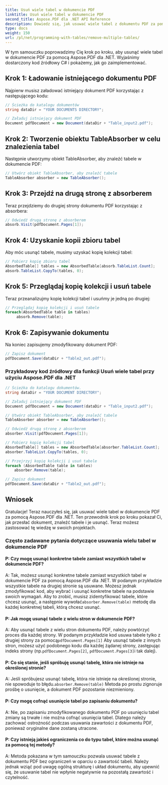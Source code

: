```yaml
---
title: Usuń wiele tabel w dokumencie PDF
linktitle: Usuń wiele tabel w dokumencie PDF
second_title: Aspose.PDF dla .NET API Reference
description: Dowiedz się, jak usuwać wiele tabel z dokumentu PDF za pomocą Aspose.PDF dla platformy .NET.
type: docs
weight: 150
url: /pl/net/programming-with-tables/remove-multiple-tables/
---
```

W tym samouczku poprowadzimy Cię krok po kroku, aby usunąć wiele tabel w dokumencie PDF za pomocą Aspose.PDF dla .NET. Wyjaśnimy dostarczony kod źródłowy C# i pokażemy, jak go zaimplementować.

## Krok 1: Ładowanie istniejącego dokumentu PDF
Najpierw musisz załadować istniejący dokument PDF korzystając z następującego kodu:

```csharp
// Ścieżka do katalogu dokumentów
string dataDir = "YOUR DOCUMENTS DIRECTORY";

// Załaduj istniejący dokument PDF
Document pdfDocument = new Document(dataDir + "Table_input2.pdf");
```

## Krok 2: Tworzenie obiektu TableAbsorber w celu znalezienia tabel
Następnie utworzymy obiekt TableAbsorber, aby znaleźć tabele w dokumencie PDF:

```csharp
// Utwórz obiekt TableAbsorber, aby znaleźć tabele
TableAbsorber absorber = new TableAbsorber();
```

## Krok 3: Przejdź na drugą stronę z absorberem
Teraz przejdziemy do drugiej strony dokumentu PDF korzystając z absorbera:

```csharp
// Odwiedź drugą stronę z absorberem
absorb.Visit(pdfDocument.Pages[1]);
```

## Krok 4: Uzyskanie kopii zbioru tabel
Aby móc usunąć tabele, musimy uzyskać kopię kolekcji tabel:

```csharp
// Pobierz kopię zbioru tabel
AbsorbedTable[] tables = new AbsorbedTable[absorb.TableList.Count];
absorb.TableList.CopyTo(tables, 0);
```

## Krok 5: Przeglądaj kopię kolekcji i usuń tabele
Teraz przeanalizujmy kopię kolekcji tabel i usuńmy je jedną po drugiej:

```csharp
// Przeglądaj kopię kolekcji i usuń tabele
foreach(AbsorbedTable table in tables)
     absorb.Remove(table);
```

## Krok 6: Zapisywanie dokumentu
Na koniec zapisujemy zmodyfikowany dokument PDF:

```csharp
// Zapisz dokument
pdfDocument.Save(dataDir + "Table2_out.pdf");
```

### Przykładowy kod źródłowy dla funkcji Usuń wiele tabel przy użyciu Aspose.PDF dla .NET

```csharp
// Ścieżka do katalogu dokumentów.
string dataDir = "YOUR DOCUMENT DIRECTORY";

// Załaduj istniejący dokument PDF
Document pdfDocument = new Document(dataDir + "Table_input2.pdf");

// Utwórz obiekt TableAbsorber, aby znaleźć tabele
TableAbsorber absorber = new TableAbsorber();

// Odwiedź drugą stronę z absorberem
absorber.Visit(pdfDocument.Pages[1]);

// Pobierz kopię kolekcji tabel
AbsorbedTable[] tables = new AbsorbedTable[absorber.TableList.Count];
absorber.TableList.CopyTo(tables, 0);

// Przejrzyj kopię kolekcji i usuń tabele
foreach (AbsorbedTable table in tables)
	absorber.Remove(table);

// Zapisz dokument
pdfDocument.Save(dataDir + "Table2_out.pdf");
```

## Wniosek
Gratulacje! Teraz nauczyłeś się, jak usuwać wiele tabel w dokumencie PDF za pomocą Aspose.PDF dla .NET. Ten przewodnik krok po kroku pokazał Ci, jak przesłać dokument, znaleźć tabele i je usunąć. Teraz możesz zastosować tę wiedzę w swoich projektach.

### Często zadawane pytania dotyczące usuwania wielu tabel w dokumencie PDF

#### P: Czy mogę usunąć konkretne tabele zamiast wszystkich tabel w dokumencie PDF?

 A: Tak, możesz usunąć konkretne tabele zamiast wszystkich tabel w dokumencie PDF za pomocą Aspose.PDF dla .NET. W podanym przykładzie wszystkie tabele na drugiej stronie są usuwane. Możesz jednak zmodyfikować kod, aby wybrać i usunąć konkretne tabele na podstawie swoich wymagań. Aby to zrobić, musisz zidentyfikować tabele, które chcesz usunąć, a następnie wywołać`absorber.Remove(table)` metodę dla każdej konkretnej tabeli, którą chcesz usunąć.

#### P: Jak mogę usunąć tabele z wielu stron w dokumencie PDF?

 A: Aby usunąć tabele z wielu stron dokumentu PDF, należy powtórzyć proces dla każdej strony. W podanym przykładzie kod usuwa tabele tylko z drugiej strony za pomocą`pdfDocument.Pages[1]` Aby usunąć tabele z innych stron, możesz użyć podobnego kodu dla każdej żądanej strony, zastępując indeks strony (np.`pdfDocument.Pages[2]`, `pdfDocument.Pages[3]`i tak dalej).

#### P: Co się stanie, jeśli spróbuję usunąć tabelę, która nie istnieje na określonej stronie?

 A: Jeśli spróbujesz usunąć tabelę, która nie istnieje na określonej stronie, nie spowoduje to błędu.`absorber.Remove(table)` Metoda po prostu zignoruje prośbę o usunięcie, a dokument PDF pozostanie niezmieniony.

#### P: Czy mogę cofnąć usunięcie tabel po zapisaniu dokumentu?

A: Nie, po zapisaniu zmodyfikowanego dokumentu PDF po usunięciu tabel zmiany są trwałe i nie można cofnąć usunięcia tabel. Dlatego należy zachować ostrożność podczas usuwania zawartości z dokumentu PDF, ponieważ oryginalne dane zostaną utracone.

#### P: Czy istnieją jakieś ograniczenia co do typu tabel, które można usunąć za pomocą tej metody?

A: Metoda pokazana w tym samouczku pozwala usuwać tabele z dokumentu PDF bez ograniczeń w oparciu o zawartość tabeli. Należy jednak wziąć pod uwagę ogólną strukturę i układ dokumentu, aby upewnić się, że usuwanie tabel nie wpłynie negatywnie na pozostałą zawartość i czytelność.
